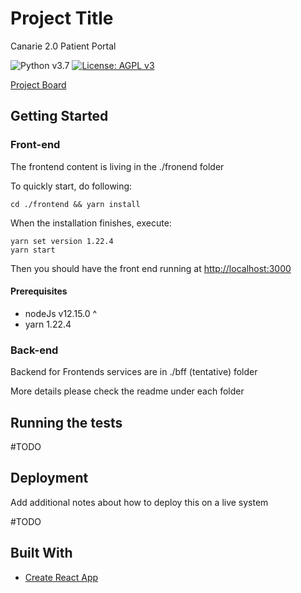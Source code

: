 # Project Title

Canarie 2.0 Patient Portal

![Python v3.7](https://img.shields.io/badge/Python-3.7-green?style=for-the-badge)
[![License: AGPL v3](https://img.shields.io/badge/License-AGPL_v3-blue.svg?style=for-the-badge)](https://www.gnu.org/licenses/agpl-3.0)

[Project Board](https://indocconsortium.atlassian.net/projects/CPDGW?selectedItem=com.atlassian.plugins.atlassian-connect-plugin:com.kretar.jira.plugin.user-story-map__easy-agile-user-story-maps-web-panel)

## Getting Started

### Front-end

The frontend content is living in the ./fronend folder

To quickly start, do following:

```
cd ./frontend && yarn install
```

When the installation finishes, execute:

```
yarn set version 1.22.4
yarn start
```

Then you should have the front end running at [http://localhost:3000](http://localhost:3000)

#### Prerequisites

- nodeJs v12.15.0 ^
- yarn 1.22.4

### Back-end

Backend for Frontends services are in ./bff (tentative) folder

More details please check the readme under each folder

## Running the tests

#TODO

## Deployment

Add additional notes about how to deploy this on a live system

#TODO

## Built With

- [Create React App](https://github.com/facebook/create-react-app)
